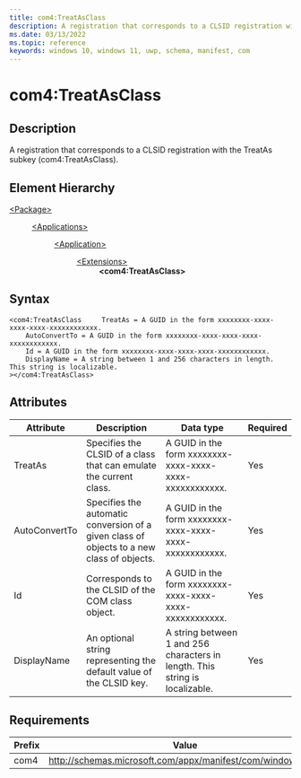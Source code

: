 ```yaml
---
title: com4:TreatAsClass
description: A registration that corresponds to a CLSID registration with the TreatAs subkey (com4:TreatAsClass).
ms.date: 03/13/2022
ms.topic: reference
keywords: windows 10, windows 11, uwp, schema, manifest, com
---
```


# com4:TreatAsClass



## Description
A registration that corresponds to a CLSID registration with the TreatAs subkey (com4:TreatAsClass).



## Element Hierarchy
<dl><dt><a href = "element-package.md">&lt;Package&gt;</a></dt>
<dd>
<dl><dt><a href = "element-applications.md">&lt;Applications&gt;</a></dt>
<dd>
<dl><dt><a href = "element-application.md">&lt;Application&gt;</a></dt>
<dd>
<dl><dt><a href = "element-1-extensions.md">&lt;Extensions&gt;</a></dt>
<dd>
<dd><b>&lt;com4:TreatAsClass&gt;</b></dd></dd>
</dl>
</dd>
</dl>
</dd>
</dl>
</dd>
</dl>

## Syntax
```syntax
<com4:TreatAsClass     TreatAs = A GUID in the form xxxxxxxx-xxxx-xxxx-xxxx-xxxxxxxxxxxx.
    AutoConvertTo = A GUID in the form xxxxxxxx-xxxx-xxxx-xxxx-xxxxxxxxxxxx.
    Id = A GUID in the form xxxxxxxx-xxxx-xxxx-xxxx-xxxxxxxxxxxx.
    DisplayName = A string between 1 and 256 characters in length. This string is localizable.
></com4:TreatAsClass>
```


## Attributes

| Attribute | Description | Data type | Required |
| -----------| -------------| -----------| ----------|
| TreatAs | Specifies the CLSID of a class that can emulate the current class. | A GUID in the form xxxxxxxx-xxxx-xxxx-xxxx-xxxxxxxxxxxx.| Yes |
| AutoConvertTo | Specifies the automatic conversion of a given class of objects to a new class of objects. | A GUID in the form xxxxxxxx-xxxx-xxxx-xxxx-xxxxxxxxxxxx.| Yes |
| Id | Corresponds to the CLSID of the COM class object.  | A GUID in the form xxxxxxxx-xxxx-xxxx-xxxx-xxxxxxxxxxxx.| Yes |
| DisplayName |  An optional string representing the default value of the CLSID key. | A string between 1 and 256 characters in length. This string is localizable.| Yes |



## Requirements
| Prefix | Value |
| ---------------| -------------------------------------------------------------|
| com4 | http://schemas.microsoft.com/appx/manifest/com/windows10/4 |
